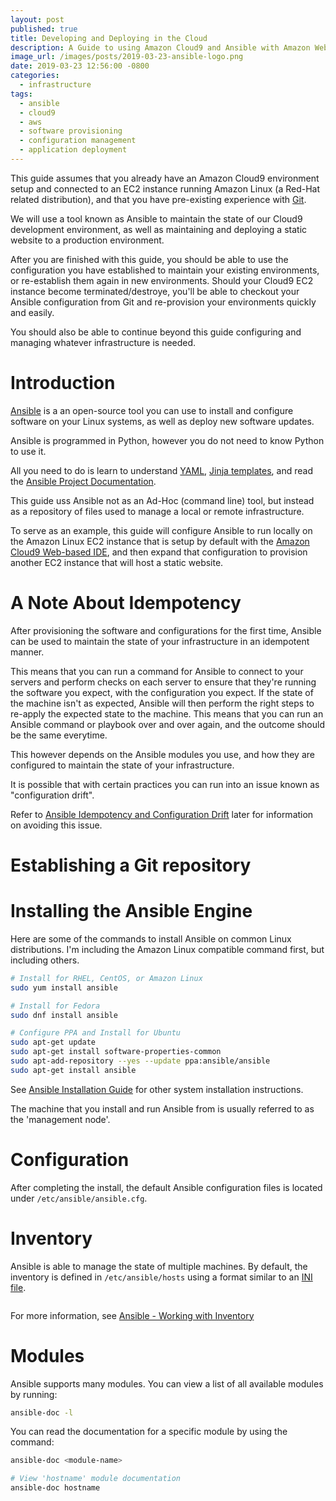 ```yaml
---
layout: post
published: true
title: Developing and Deploying in the Cloud
description: A Guide to using Amazon Cloud9 and Ansible with Amazon Web Services
image_url: /images/posts/2019-03-23-ansible-logo.png
date: 2019-03-23 12:56:00 -0800
categories:
  - infrastructure
tags:
  - ansible
  - cloud9
  - aws
  - software provisioning
  - configuration management
  - application deployment
---
```


This guide assumes that you already have an Amazon Cloud9 environment setup
and connected to an EC2 instance running Amazon Linux (a Red-Hat related
distribution), and that you have pre-existing experience with [Git].

We will use a tool known as Ansible to maintain the state of our Cloud9
development environment, as well as maintaining and deploying a static website
to a production environment.

After you are finished with this guide, you should be able to use the
configuration you have established to maintain your existing environments,
or re-establish them again in new environments. Should your Cloud9 EC2 instance
become terminated/destroye, you'll be able to checkout your Ansible
configuration from Git and re-provision your environments quickly and easily.

You should also be able to continue beyond this guide configuring and managing
whatever infrastructure is needed.

[Git]: https://en.wikipedia.org/wiki/Git

# Introduction

[Ansible] is a an open-source tool you can use to install and configure
software on your Linux systems, as well as deploy new software updates.

Ansible is programmed in Python, however you do not need to know Python to use it.

All you need to do is learn to understand [YAML], [Jinja templates], and read
the [Ansible Project Documentation].

This guide uss Ansible not as an Ad-Hoc (command line) tool, but instead as a
repository of files used to manage a local or remote infrastructure.

To serve as an example, this guide will configure Ansible to run locally on the
Amazon Linux EC2 instance that is setup by default with the
[Amazon Cloud9 Web-based IDE], and then expand that configuration to provision
another EC2 instance that will host a static website.

[Amazon Cloud9 Web-based IDE]: https://aws.amazon.com/cloud9/
[Ansible]: https://en.wikipedia.org/wiki/Ansible_(software)
[Ansible Project Documentation]: https://docs.ansible.com/
[YAML]: https://en.wikipedia.org/wiki/YAML
[Jinja templates]: https://en.wikipedia.org/wiki/Jinja_(template_engine)

# A Note About Idempotency

After provisioning the software and configurations for the first time, Ansible
can be used to maintain the state of your infrastructure in an idempotent
manner.

This means that you can run a command for Ansible to connect to your servers
and perform checks on each server to ensure that they're running the software
you expect, with the configuration you expect. If the state of the machine
isn't as expected, Ansible will then perform the right steps to re-apply the
expected state to the machine. This means that you can run an Ansible command
or playbook over and over again, and the outcome should be the same everytime.

This however depends on the Ansible modules you use, and how they are configured
to maintain the state of your infrastructure.

It is possible that with certain practices you can run into an issue known as
"configuration drift".

Refer to [Ansible Idempotency and Configuration Drift] later for information
on avoiding this issue.

[Ansible Idempotency and Configuration Drift]: https://shadow-soft.com/ansible-idempotency-configuration-drift/

# Establishing a Git repository



# Installing the Ansible Engine

Here are some of the commands to install Ansible on common Linux distributions.
I'm including the Amazon Linux compatible command first, but including others.

```bash
# Install for RHEL, CentOS, or Amazon Linux
sudo yum install ansible

# Install for Fedora
sudo dnf install ansible

# Configure PPA and Install for Ubuntu
sudo apt-get update
sudo apt-get install software-properties-common
sudo apt-add-repository --yes --update ppa:ansible/ansible
sudo apt-get install ansible
```

See [Ansible Installation Guide] for other system installation instructions.

The machine that you install and run Ansible from is usually referred to as
the 'management node'.

[Ansible Installation Guide]: https://docs.ansible.com/ansible/latest/installation_guide/intro_installation.html

# Configuration

After completing the install, the default Ansible configuration files is located
under `/etc/ansible/ansible.cfg`.

# Inventory

Ansible is able to manage the state of multiple machines. By default, the
inventory is defined in `/etc/ansible/hosts` using a format similar to an
[INI file].

```

```

For more information, see [Ansible - Working with Inventory]

[Ansible - Working with Inventory]: https://docs.ansible.com/ansible/latest/user_guide/intro_inventory.html
[INI file]: https://en.wikipedia.org/wiki/INI_file

# Modules

Ansible supports many modules. You can view a list of all available modules
by running:

```bash
ansible-doc -l
```

You can read the documentation for a specific module by using the command:

```bash
ansible-doc <module-name>

# View 'hostname' module documentation
ansible-doc hostname
```
